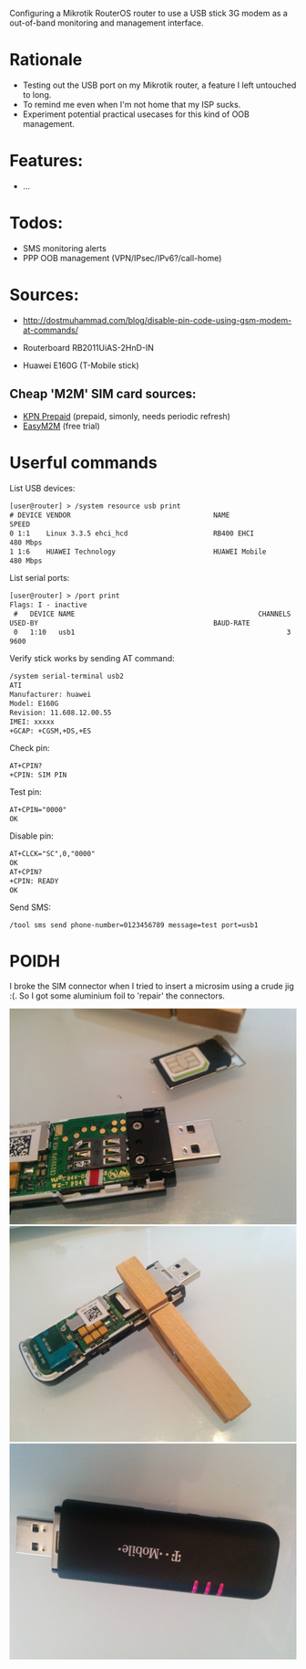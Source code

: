 Configuring a Mikrotik RouterOS router to use a USB stick 3G modem as a out-of-band monitoring and management interface.

# Rationale
- Testing out the USB port on my Mikrotik router, a feature I left untouched to long.
- To remind me even when I'm not home that my ISP sucks.
- Experiment potential practical usecases for this kind of OOB management.

# Features:

- ...

# Todos:

- SMS monitoring alerts
- PPP OOB management (VPN/IPsec/IPv6?/call-home)

# Sources:

- http://dostmuhammad.com/blog/disable-pin-code-using-gsm-modem-at-commands/

- Routerboard RB2011UiAS-2HnD-IN
- Huawei E160G (T-Mobile stick)

## Cheap 'M2M' SIM card sources:

- [KPN Prepaid](https://www.kpn.com/mobiel/prepaid-simkaart) (prepaid, simonly, needs periodic refresh)
- [EasyM2M](http://www.easym2m.eu/) (free trial)

# Userful commands

List USB devices:

    [user@router] > /system resource usb print
    # DEVICE VENDOR                                   NAME                                   SPEED
    0 1:1    Linux 3.3.5 ehci_hcd                     RB400 EHCI                             480 Mbps
    1 1:6    HUAWEI Technology                        HUAWEI Mobile                          480 Mbps

List serial ports:

    [user@router] > /port print
    Flags: I - inactive
     #   DEVICE NAME                                             CHANNELS USED-BY                                           BAUD-RATE
     0   1:10   usb1                                                    3                                                   9600

Verify stick works by sending AT command:

    /system serial-terminal usb2
    ATI
    Manufacturer: huawei
    Model: E160G
    Revision: 11.608.12.00.55
    IMEI: xxxxx
    +GCAP: +CGSM,+DS,+ES

Check pin:

    AT+CPIN?
    +CPIN: SIM PIN

Test pin:

    AT+CPIN="0000"
    OK

Disable pin:

    AT+CLCK="SC",0,"0000"
    OK
    AT+CPIN?
    +CPIN: READY
    OK

Send SMS:

    /tool sms send phone-number=0123456789 message=test port=usb1

# POIDH

I broke the SIM connector when I tried to insert a microsim using a crude jig :(. So I got some aluminium foil to 'repair' the connectors.

!['solution'](/img/IMG_20170516_195326.jpg)
!['temporary'](/img/IMG_20170516_195350.jpg)
!['stick'](/img/IMG_20170516_195709.jpg)

